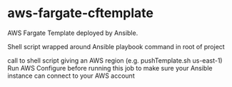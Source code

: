# aws-fargate-cftemplate
AWS Fargate Template deployed by Ansible.

Shell script wrapped around Ansible playbook command in root of project

call to shell script giving an AWS region (e.g. pushTemplate.sh us-east-1)
Run AWS Configure before running this job to make sure your Ansible instance can connect to your AWS account
